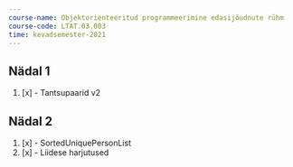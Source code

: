 ```yaml
---
course-name: Objektorienteeritud programmeerimine edasijõudnute rühm
course-code: LTAT.03.003
time: kevadsemester-2021
---
```

## Nädal 1
1. [x] - Tantsupaarid v2
## Nädal 2
1. [x] - SortedUniquePersonList
2. [x] - Liidese harjutused
